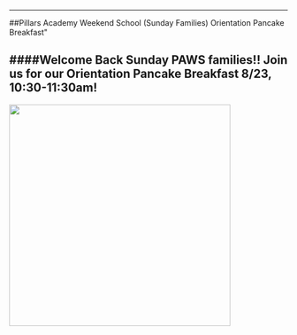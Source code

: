
---
##Pillars Academy Weekend School (Sunday Families) Orientation Pancake Breakfast"

####Welcome Back Sunday PAWS families!! Join us for our Orientation Pancake Breakfast 8/23, 10:30-11:30am!
---

<img src="https://cloud.githubusercontent.com/assets/11180395/9415377/c70da93c-47f3-11e5-9bbe-9c616674567e.jpg" width="400" />


